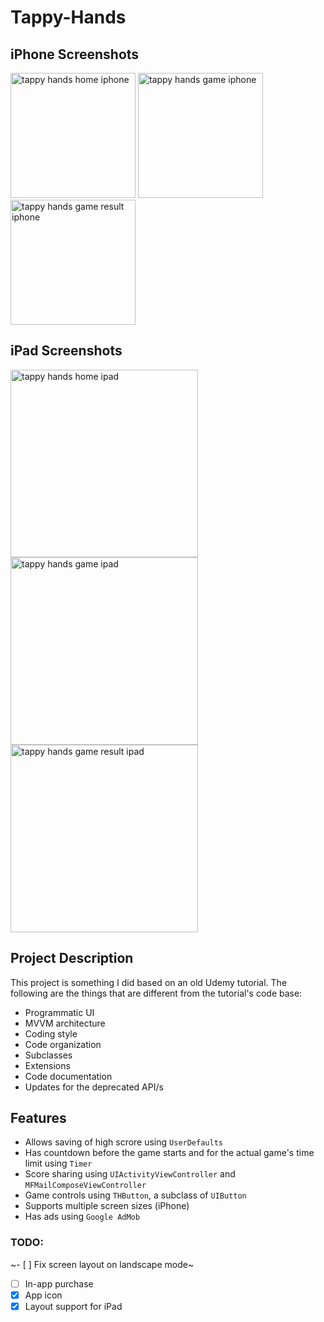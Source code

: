 # Tappy-Hands

## iPhone Screenshots
<img src="https://i.imgur.com/biyJpIm.png" alt="tappy hands home iphone" width="200"/> <img src="https://i.imgur.com/hOWDVsA.png" alt="tappy hands game iphone" width="200"/> <img src="https://i.imgur.com/IcowByJ.png" alt="tappy hands game result iphone" width="200"/>

## iPad Screenshots
<img src="https://i.imgur.com/IqkNX6c.png" alt="tappy hands home ipad" width="300"/> <img src="https://i.imgur.com/y0Ww6ZA.png" alt="tappy hands game ipad" width="300"/> <img src="https://i.imgur.com/31AG90Q.png" alt="tappy hands game result ipad" width="300"/>

## Project Description

This project is something I did based on an old Udemy tutorial. The following are the things that are different from the tutorial's code base:
- Programmatic UI
- MVVM architecture
- Coding style
- Code organization
- Subclasses
- Extensions
- Code documentation
- Updates for the deprecated API/s

## Features
- Allows saving of high scrore using `UserDefaults`
- Has countdown before the game starts and for the actual game's time limit using `Timer`
- Score sharing using `UIActivityViewController` and `MFMailComposeViewController`
- Game controls using `THButton`, a subclass of `UIButton`
- Supports multiple screen sizes (iPhone)
- Has ads using `Google AdMob`

### TODO:
~- [ ] Fix screen layout on landscape mode~
- [ ] In-app purchase
- [x] App icon
- [x] Layout support for iPad
